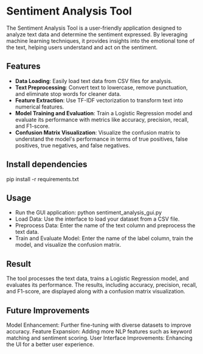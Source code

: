 # Sentiment Analysis Tool

The Sentiment Analysis Tool is a user-friendly application designed to analyze text data and determine the sentiment expressed. By leveraging machine learning techniques, it provides insights into the emotional tone of the text, helping users understand and act on the sentiment.

## Features

- **Data Loading**: Easily load text data from CSV files for analysis.
- **Text Preprocessing**: Convert text to lowercase, remove punctuation, and eliminate stop words for cleaner data.
- **Feature Extraction**: Use TF-IDF vectorization to transform text into numerical features.
- **Model Training and Evaluation**: Train a Logistic Regression model and evaluate its performance with metrics like accuracy, precision, recall, and F1-score.
- **Confusion Matrix Visualization**: Visualize the confusion matrix to understand the model's performance in terms of true positives, false positives, true negatives, and false negatives.

## Install dependencies

pip install -r requirements.txt

## Usage

- Run the GUI application: python sentiment_analysis_gui.py
- Load Data: Use the interface to load your dataset from a CSV file.
- Preprocess Data: Enter the name of the text column and preprocess the text data.
- Train and Evaluate Model: Enter the name of the label column, train the model, and visualize the confusion matrix.

## Result

The tool processes the text data, trains a Logistic Regression model, and evaluates its performance. The results, including accuracy, precision, recall, and F1-score, are displayed along with a confusion matrix visualization.

## Future Improvements

Model Enhancement: Further fine-tuning with diverse datasets to improve accuracy.
Feature Expansion: Adding more NLP features such as keyword matching and sentiment scoring.
User Interface Improvements: Enhancing the UI for a better user experience.




